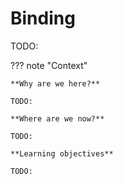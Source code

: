 # Binding

TODO:

??? note "Context"

    **Why are we here?**

    TODO:

    **Where are we now?**

    TODO:

    **Learning objectives**

    TODO:

<!-- REFERENCES -->

[^stromgaard2017textbook]: Chapter 2 of Strømgaard, K., Krogsgaard-Larsen, P., Madsen, U. (2017). *Textbook of drug design and discovery*. CRC Press.
[^phillips2012physical]: Chapter 7 of Phillips, R., Kondev, J., Theriot, J., & Garcia, H. (2012). *Physical biology of the cell*. Garland Science.
